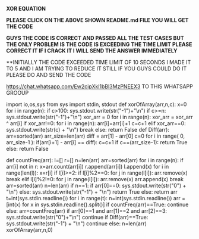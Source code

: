 **XOR EQUATION**

**PLEASE CLICK ON THE ABOVE SHOWN README.md FILE YOU WILL GET THE CODE**

**GUYS THE CODE IS CORRECT AND PASSED ALL THE TEST CASES BUT THE ONLY PROBLEM IS THE CODE IS EXCEEDING THE TIME LIMIT PLEASE CORRECT IT IF I CRACK IT I WILL SEND THE ANSWER IMMEDIATELY**

**INITIALLY THE CODE EXCEEDED TIME LIMIT OF 10 SECONDS I MADE IT TO 5 AND I AM TRYING TO REDUCE IT STILL IF YOU GUYS COULD DO IT PLEASE DO AND SEND THE CODE 

https://chat.whatsapp.com/Ew2cipXkl1bBl3MzPNEEX3 TO THIS WHATSAPP GROOUP

import io,os,sys
from sys import stdin, stdout
def xorOfArray(arr,n,c):
    x=0
    for i in range(n):
            if c>100:
                sys.stdout.write(str("-1")+"\n")
            if c>=n:
                sys.stdout.write(str("-1")+"\n")
            xor_arr = 0
            for i in range(n):
                xor_arr = xor_arr ^ arr[i]
            if xor_arr!=0:
                for i in range(n):
                        arr[i]=arr[i]+1
                c=c+1
            elif xor_arr==0:
                sys.stdout.write(str(c) + "\n")
                break
            else:
                return False
def Diff(arr):
    arr=sorted(arr)
    arr_size=len(arr)
    diff = arr[1] - arr[0]
    c=0
    for i in range( 0, arr_size-1 ):
        if(arr[i+1] - arr[i] == diff):
                c=c+1
    if c==(arr_size-1):
        return True
    else:
        return False

def countFreq(arr):
	l=[]
	r=[]
	n=len(arr)
	arr=sorted(arr)
	for i in range(n):
	    if arr[i] not in r:
	        x=arr.count(arr[i])
	        r.append(arr[i])
	        l.append(x)
	for i in range(len(l)):
	    x=r[i]
	    if l[i]>=2:
	        if l[i]%2==0:
	            for j in range(l[i]):
	                arr.remove(x)
	            break
	        elif l[i]%2!=0:
	            for j in range(l[i]):
	                arr.remove(x)
	            arr.append(x)
	            break
	arr=sorted(arr)
	n=len(arr)
	if n==1:
	    if arr[0]==0:
	        sys.stdout.write(str("0") + "\n")
	    else:
	        sys.stdout.write(str("-1") + "\n")
	    return True
	else:
	    return arr
t=int(sys.stdin.readline())
for i in range(t):
    n=int(sys.stdin.readline())
    arr = [int(x) for x in sys.stdin.readline().split()]
    if countFreq(arr)==True:
        continue
    else:
        arr=countFreq(arr)
    if arr[0]==1 and arr[1]==2 and arr[2]==3:
        sys.stdout.write(str("0")+"\n")
        continue
    if Diff(arr)==True:
        sys.stdout.write(str("-1") + "\n")
        continue
    else:
        n=len(arr)
        xorOfArray(arr,n,0)


	    
